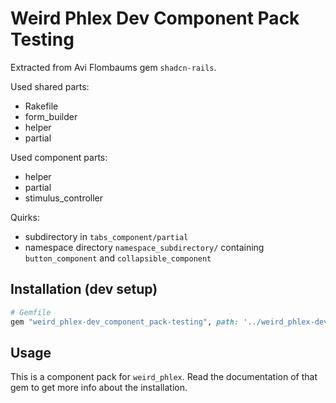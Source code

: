# Weird Phlex Dev Component Pack Testing

Extracted from Avi Flombaums gem `shadcn-rails`.

Used shared parts:
- Rakefile
- form_builder
- helper
- partial

Used component parts:
- helper
- partial
- stimulus_controller

Quirks:
- subdirectory in `tabs_component/partial`
- namespace directory `namespace_subdirectory/` containing `button_component` and `collapsible_component`

## Installation (dev setup)

```ruby
# Gemfile
gem "weird_phlex-dev_component_pack-testing", path: '../weird_phlex-dev_component_pack-testing'
```

## Usage

This is a component pack for `weird_phlex`. Read the documentation of that gem to get more info
about the installation.
